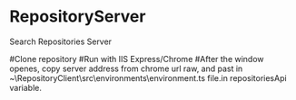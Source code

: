 # RepositoryServer
Search Repositories Server

#Clone repository
#Run with IIS Express/Chrome
#After the window openes, copy server address from chrome url raw, and past in ~\RepositoryClient\src\environments\environment.ts file.in repositoriesApi variable.

